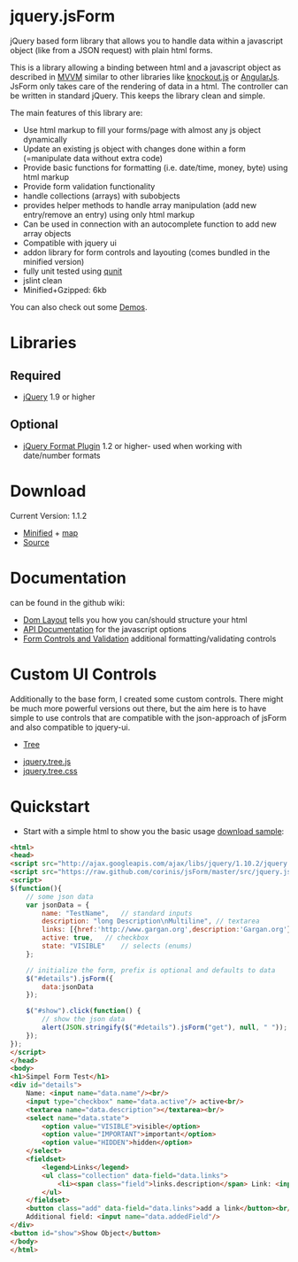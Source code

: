 jquery.jsForm
=============

jQuery based form library that allows you to handle data within a javascript object (like from a JSON request) with plain html forms.

This is a library allowing a binding between html and a javascript object as described in [MVVM](http://en.wikipedia.org/wiki/Model_View_ViewModel) similar to other libraries like [knockout.js](http://knockoutjs.com/) or [AngularJs](http://angularjs.org/). 
JsForm only takes care of the rendering of data in a html. The controller can be written in standard jQuery. This keeps the library clean and simple.


The main features of this library are:

* Use html markup to fill your forms/page with almost any js object dynamically 
* Update an existing js object with changes done within a form (=manipulate data without extra code)
* Provide basic functions for formatting (i.e. date/time, money, byte) using html markup
* Provide form validation functionality
* handle collections (arrays) with subobjects
* provides helper methods to handle array manipulation (add new entry/remove an entry) using only html markup
* Can be used in connection with an autocomplete function to add new array objects
* Compatible with jquery ui 
* addon library for form controls and layouting (comes bundled in the minified version)
* fully unit tested using [qunit](http://www.gargan.org/jsform/test/test.jquery.jsForm.html)
* jslint clean
* Minified+Gzipped: 6kb

You can also check out some [Demos](http://www.gargan.org/jsform/index.jsp).

# Libraries

## Required
* [jQuery](http://jquery.com/) 1.9 or higher

## Optional
* [jQuery Format Plugin](http://www.asual.com/jquery/format/) 1.2 or higher- used when working with date/number formats

# Download

Current Version: 1.1.2

* [Minified](https://github.com/corinis/jsForm/raw/master/dist/jquery.jsForm-1.1.2.min.js) + [map](https://raw.github.com/corinis/jsForm/master/dist/jquery.jsForm.min.map)
* [Source](https://github.com/corinis/jsForm/raw/master/dist/jquery.jsForm-1.1.2.js)

# Documentation

can be found in the github wiki:

* [Dom Layout](https://github.com/corinis/jsForm/wiki/JsForm-Dom-Layout) tells you how you can/should structure your html
* [API Documentation](https://github.com/corinis/jsForm/wiki/JsForm-Documentation) for the javascript options 
* [Form Controls and Validation](https://github.com/corinis/jsForm/wiki/Controls) additional formatting/validating controls

# Custom UI Controls

Additionally to the base form, I created some custom controls. There might be much more powerful versions out there,
but the aim here is to have simple to use controls that are compatible with the json-approach of jsForm and also 
compatible to jquery-ui. 
* [Tree](https://github.com/corinis/jsForm/wiki/Tree)
 - [jquery.tree.js](https://raw.github.com/corinis/jsForm/master/controls/jquery.tree.js)
 - [jquery.tree.css](https://raw.github.com/corinis/jsForm/master/controls/jquery.tree.css)

# Quickstart

* Start with a simple html to show you the basic usage [download sample](https://raw.github.com/corinis/jsForm/master/sample.html):

```html
<html>
<head>
<script src="http://ajax.googleapis.com/ajax/libs/jquery/1.10.2/jquery.min.js"></script>
<script src="https://raw.github.com/corinis/jsForm/master/src/jquery.jsForm.js"></script>
<script>
$(function(){
	// some json data
	var jsonData = {
		name: "TestName",	// standard inputs
		description: "long Description\nMultiline",	// textarea
		links: [{href:'http://www.gargan.org',description:'Gargan.org'},{href:'http://www.github.com',description:'GitHub'}],	// lists
		active: true,	// checkbox
		state: "VISIBLE"	// selects (enums)
	};

	// initialize the form, prefix is optional and defaults to data
	$("#details").jsForm({
		data:jsonData
	});

	$("#show").click(function() {
		// show the json data
		alert(JSON.stringify($("#details").jsForm("get"), null, " "));
	});
});
</script>
</head>
<body>
<h1>Simpel Form Test</h1>
<div id="details">
	Name: <input name="data.name"/><br/>
	<input type="checkbox" name="data.active"/> active<br/>
	<textarea name="data.description"></textarea><br/>
	<select name="data.state">
		<option value="VISIBLE">visible</option>
		<option value="IMPORTANT">important</option>
		<option value="HIDDEN">hidden</option>		
	</select>
	<fieldset>
		<legend>Links</legend>
		<ul class="collection" data-field="data.links">
			<li><span class="field">links.description</span> Link: <input name="links.href"/> <button class="delete">x</button></li>
		</ul>
	</fieldset>
	<button class="add" data-field="data.links">add a link</button><br/>
	Additional field: <input name="data.addedField"/>
</div>
<button id="show">Show Object</button>
</body>
</html>
```


